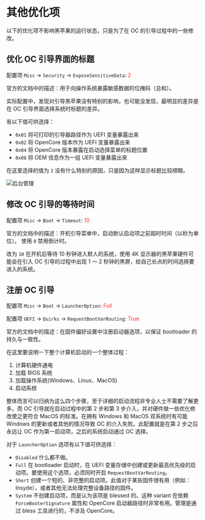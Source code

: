 # 其他优化项

以下的优化项不影响黑苹果的运行状态，只是为了在 OC 的引导过程中的一些修改。

## 优化 OC 引导界面的标题

配置项 `Misc` -> `Security` -> `ExposeSensitiveData`: <span style="color:#FF3030">2</span>

官方的文档中的描述：用于向操作系统暴露敏感数据的位掩码（总和）。

实际配置中，发现对引导黑苹果没有特别的影响，也可能没发现，最明显的差异是在 OC 引导界面选择系统时标题的差异。

有以下值可供选择：

- `0x01` 将可打印的引导器路径作为 UEFI 变量暴露出来
- `0x02` 将 OpenCore 版本作为 UEFI 变量暴露出来
- `0x04` 将 OpenCore 版本暴露在启动选择菜单的标题位置
- `0x08` 将 OEM 信息作为一组 UEFI 变量暴露出来

在这里选择的值为 `2` 没有什么特别的原因，只是因为这样显示标题比较顺眼。

![后台管理](/images/oca.png)

## 修改 OC 引导的等待时间

配置项 `Misc` -> `Boot` -> `Timeout`: <span style="color:#FF3030">10</span>

官方的文档中的描述：开机引导菜单中，启动默认启动项之前超时时间（以秒为单位）。 使用 `0` 禁用倒计时。

改为 `10` 在开机后等待 10 秒钟进入默人的系统，使用 4K 显示器的黑苹果硬件可能会在引入 OC 引导的过程中出现 1 ～ 2 秒钟的黑屏，给自己长点的时间选择要进入的系统。

## 注册 OC 引导

配置项 `Misc` -> `Boot` -> `LauncherOption`: <span style="color:#FF3030">Full</span>

配置项 `UEFI` -> `Quirks` -> `RequestBootVarRouting`: <span style="color:#FF3030">True</span>

官方的文档中的描述：在固件偏好设置中注册启动器选项，以保证 bootloader 的持久与一致性。

在这里要说明一下整个计算机启动的一个整体过程：

1.  计算机硬件通电
2.  加载 BIOS 系统
3.  加载操作系统(Windows、Linux、MacOS)
4.  启动系统

整体而言可以归纳为这么四个步骤，至于详细的启动流程非专业人士不需要了解更多。而 OC 引导就在启动过程中的第 2 步和第 3 步介入，并对硬件做一些优化修改使之更符合 MacOS 的标准。在拥有 Windows 和 MacOS 双系统时有可能 Windows 的更新或者其他的情况导致 OC 的介入失败。此配置就是在第 2 步之后永远让 OC 作为第一启动项，之后的系统启动通过 OC 选择。

对于 `LauncherOption` 选项有以下值可供选择：

- `Disabled` 什么都不做。
- `Full` 在 bootloader 启动时，在 UEFI 变量存储中创建或更新最高优先级的启动项。要使用这个选项，必须同时开启 `RequestBootVarRouting`。
- `Short` 创建一个短的、非完整的启动项。此值对于某些固件很有用（例如：Insyde），或者其他无法处理完整设备路径的固件。
- `System` 不创建启动项，而是认为该项是 blessed 的。这种 variant 在依赖 `ForceBooterSignature` 属性和 OpenCore 启动器路径时非常有用。管理是通过 bless 工具进行的，不涉及 OpenCore。
